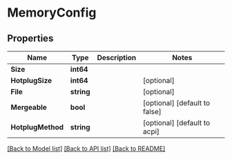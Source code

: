# MemoryConfig

## Properties

Name | Type | Description | Notes
------------ | ------------- | ------------- | -------------
**Size** | **int64** |  | 
**HotplugSize** | **int64** |  | [optional] 
**File** | **string** |  | [optional] 
**Mergeable** | **bool** |  | [optional] [default to false]
**HotplugMethod** | **string** |  | [optional] [default to acpi]

[[Back to Model list]](../README.md#documentation-for-models) [[Back to API list]](../README.md#documentation-for-api-endpoints) [[Back to README]](../README.md)


